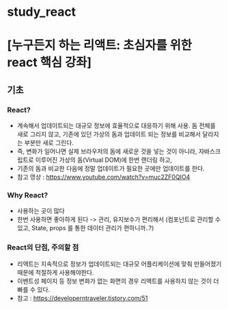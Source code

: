 # study_react

# [누구든지 하는 리액트: 초심자를 위한 react 핵심 강좌]
## 기초

### React?
- 계속해서 업데이트되는 대규모 정보에 효율적으로 대응하기 위해 사용. 돔 전체를 새로 그리지 않고, 기존에 있던 가상의 돔과 업데이트 되는 정보를 비교해서 달라지는 부분만 새로 그린다.
- 즉, 변화가 일어나면 실제 브라우저의 돔에 새로운 것을 넣는 것이 아니라, 자바스크립트로 이루어진 가상의 돔(Virtual DOM)에 한번 랜더링 하고,
- 기존의 돔과 비교한 다음에 정말 업데이트가 필요한 곳에만 업데이트를 한다.
- 참고 영상 : https://www.youtube.com/watch?v=muc2ZF0QIO4

### Why React?
- 사용하는 곳이 많다
- 한번 사용하면 좋아하게 된다 -> 관리, 유지보수가 편리해서 (컴포넌트로 관리할 수 있고, State, props 를 통한 데이터 관리가 편하니까..?)

### React의 단점, 주의할 점
- 리액트는 지속적으로 정보가 업데이트되는 대규모 어플리케이션에 맞춰 만들어졌기 때문에 적절하게 사용해야한다.
- 이벤트성 페이지 등 정보 변화가 없는 화면의 경우 리액트를 사용하지 않는 것이 더 빠를 수 있다.
- 참고 : https://developerntraveler.tistory.com/51
